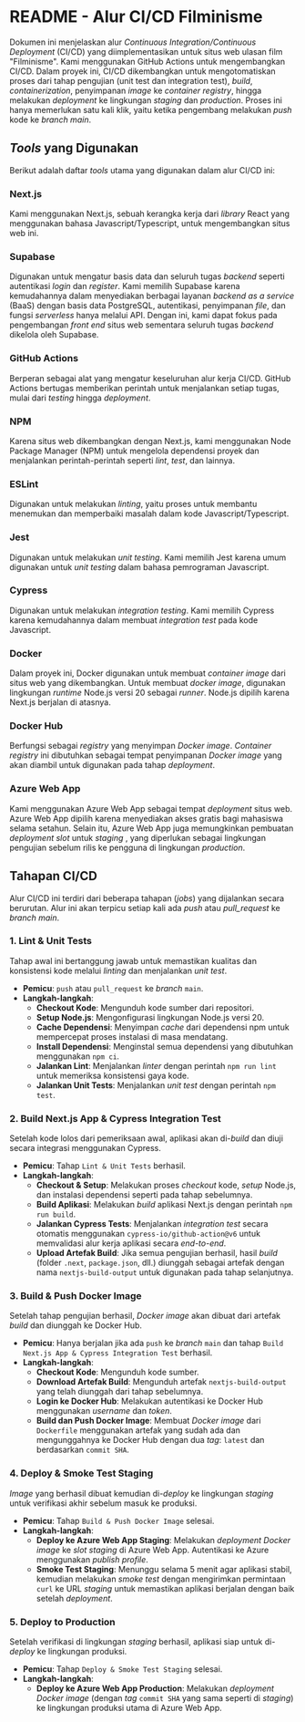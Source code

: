 # README - Alur CI/CD Filminisme

Dokumen ini menjelaskan alur *Continuous Integration/Continuous Deployment* (CI/CD) yang diimplementasikan untuk situs web ulasan film "Filminisme". Kami menggunakan GitHub Actions untuk mengembangkan CI/CD. Dalam proyek ini, CI/CD dikembangkan untuk mengotomatiskan proses dari tahap pengujian (unit test dan integration test), *build*, *containerization*, penyimpanan *image* ke *container registry*, hingga melakukan *deployment* ke lingkungan *staging* dan *production*. Proses ini hanya memerlukan satu kali klik, yaitu ketika pengembang melakukan *push* kode ke *branch main*.

## *Tools* yang Digunakan

Berikut adalah daftar *tools* utama yang digunakan dalam alur CI/CD ini:

### Next.js

Kami menggunakan Next.js, sebuah kerangka kerja dari *library* React yang menggunakan bahasa Javascript/Typescript, untuk mengembangkan situs web ini.

### Supabase

Digunakan untuk mengatur basis data dan seluruh tugas *backend* seperti autentikasi *login* dan *register*. Kami memilih Supabase karena kemudahannya dalam menyediakan berbagai layanan *backend as a service* (BaaS) dengan basis data PostgreSQL, autentikasi, penyimpanan *file*, dan fungsi *serverless* hanya melalui API. Dengan ini, kami dapat fokus pada pengembangan *front end* situs web sementara seluruh tugas *backend* dikelola oleh Supabase.

### GitHub Actions

Berperan sebagai alat yang mengatur keseluruhan alur kerja CI/CD. GitHub Actions bertugas memberikan perintah untuk menjalankan setiap tugas, mulai dari *testing* hingga *deployment*.

### NPM

Karena situs web dikembangkan dengan Next.js, kami menggunakan Node Package Manager (NPM) untuk mengelola dependensi proyek dan menjalankan perintah-perintah seperti *lint*, *test*, dan lainnya.

### ESLint

Digunakan untuk melakukan *linting*, yaitu proses untuk membantu menemukan dan memperbaiki masalah dalam kode Javascript/Typescript.

### Jest

Digunakan untuk melakukan *unit testing*. Kami memilih Jest karena umum digunakan untuk *unit testing* dalam bahasa pemrograman Javascript.

### Cypress

Digunakan untuk melakukan *integration testing*. Kami memilih Cypress karena kemudahannya dalam membuat *integration test* pada kode Javascript.

### Docker

Dalam proyek ini, Docker digunakan untuk membuat *container image* dari situs web yang dikembangkan. Untuk membuat *docker image*, digunakan lingkungan *runtime* Node.js versi 20 sebagai *runner*. Node.js dipilih karena Next.js berjalan di atasnya.

### Docker Hub

Berfungsi sebagai *registry* yang menyimpan *Docker image*. *Container registry* ini dibutuhkan sebagai tempat penyimpanan *Docker image* yang akan diambil untuk digunakan pada tahap *deployment*.

### Azure Web App

Kami menggunakan Azure Web App sebagai tempat *deployment* situs web. Azure Web App dipilih karena menyediakan akses gratis bagi mahasiswa selama setahun. Selain itu, Azure Web App juga memungkinkan pembuatan *deployment slot* untuk *staging* , yang diperlukan sebagai lingkungan pengujian sebelum rilis ke pengguna di lingkungan *production*.

## Tahapan CI/CD

Alur CI/CD ini terdiri dari beberapa tahapan (*jobs*) yang dijalankan secara berurutan. Alur ini akan terpicu setiap kali ada *push* atau *pull_request* ke *branch main*.

### 1. Lint & Unit Tests

Tahap awal ini bertanggung jawab untuk memastikan kualitas dan konsistensi kode melalui *linting* dan menjalankan *unit test*.

* **Pemicu**: `push` atau `pull_request` ke *branch* `main`.
* **Langkah-langkah**:
    * **Checkout Kode**: Mengunduh kode sumber dari repositori.
    * **Setup Node.js**: Mengonfigurasi lingkungan Node.js versi 20.
    * **Cache Dependensi**: Menyimpan *cache* dari dependensi npm untuk mempercepat proses instalasi di masa mendatang.
    * **Install Dependensi**: Menginstal semua dependensi yang dibutuhkan menggunakan `npm ci`.
    * **Jalankan Lint**: Menjalankan *linter* dengan perintah `npm run lint` untuk memeriksa konsistensi gaya kode.
    * **Jalankan Unit Tests**: Menjalankan *unit test* dengan perintah `npm test`.

### 2. Build Next.js App & Cypress Integration Test

Setelah kode lolos dari pemeriksaan awal, aplikasi akan di-*build* dan diuji secara integrasi menggunakan Cypress.

* **Pemicu**: Tahap `Lint & Unit Tests` berhasil.
* **Langkah-langkah**:
    * **Checkout & Setup**: Melakukan proses *checkout* kode, *setup* Node.js, dan instalasi dependensi seperti pada tahap sebelumnya.
    * **Build Aplikasi**: Melakukan *build* aplikasi Next.js dengan perintah `npm run build`.
    * **Jalankan Cypress Tests**: Menjalankan *integration test* secara otomatis menggunakan `cypress-io/github-action@v6` untuk memvalidasi alur kerja aplikasi secara *end-to-end*.
    * **Upload Artefak Build**: Jika semua pengujian berhasil, hasil *build* (folder `.next`, `package.json`, dll.) diunggah sebagai artefak dengan nama `nextjs-build-output` untuk digunakan pada tahap selanjutnya.

### 3. Build & Push Docker Image

Setelah tahap pengujian berhasil, *Docker image* akan dibuat dari artefak *build* dan diunggah ke Docker Hub.

* **Pemicu**: Hanya berjalan jika ada `push` ke *branch* `main` dan tahap `Build Next.js App & Cypress Integration Test` berhasil.
* **Langkah-langkah**:
    * **Checkout Kode**: Mengunduh kode sumber.
    * **Download Artefak Build**: Mengunduh artefak `nextjs-build-output` yang telah diunggah dari tahap sebelumnya.
    * **Login ke Docker Hub**: Melakukan autentikasi ke Docker Hub menggunakan *username* dan *token*.
    * **Build dan Push Docker Image**: Membuat *Docker image* dari `Dockerfile` menggunakan artefak yang sudah ada dan mengunggahnya ke Docker Hub dengan dua *tag*: `latest` dan berdasarkan `commit SHA`.

### 4. Deploy & Smoke Test Staging

*Image* yang berhasil dibuat kemudian di-*deploy* ke lingkungan *staging* untuk verifikasi akhir sebelum masuk ke produksi.

* **Pemicu**: Tahap `Build & Push Docker Image` selesai.
* **Langkah-langkah**:
    * **Deploy ke Azure Web App Staging**: Melakukan *deployment Docker image* ke *slot staging* di Azure Web App. Autentikasi ke Azure menggunakan *publish profile*.
    * **Smoke Test Staging**: Menunggu selama 5 menit agar aplikasi stabil, kemudian melakukan *smoke test* dengan mengirimkan permintaan `curl` ke URL *staging* untuk memastikan aplikasi berjalan dengan baik setelah *deployment*.

### 5. Deploy to Production

Setelah verifikasi di lingkungan *staging* berhasil, aplikasi siap untuk di-*deploy* ke lingkungan produksi.

* **Pemicu**: Tahap `Deploy & Smoke Test Staging` selesai.
* **Langkah-langkah**:
    * **Deploy ke Azure Web App Production**: Melakukan *deployment Docker image* (dengan *tag* `commit SHA` yang sama seperti di *staging*) ke lingkungan produksi utama di Azure Web App.
